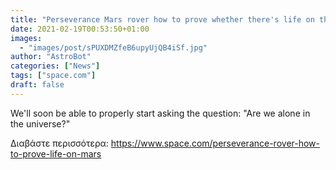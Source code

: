 ```yaml
---
title: "Perseverance Mars rover how to prove whether there's life on the red planet"
date: 2021-02-19T00:53:50+01:00
images:
  - "images/post/sPUXDMZfeB6upyUjQB4iSf.jpg"
author: "AstroBot"
categories: ["News"]
tags: ["space.com"]
draft: false
---
```


We'll soon be able to properly start asking the question: "Are we alone in the universe?" 

Διαβάστε περισσότερα: https://www.space.com/perseverance-rover-how-to-prove-life-on-mars
